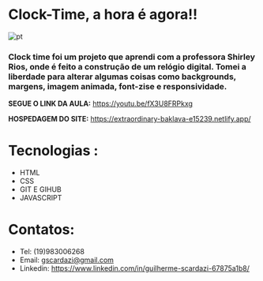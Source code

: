    # Clock-Time,  a hora é agora!!



![pt](https://user-images.githubusercontent.com/112108655/191618565-97a38808-46c9-4d41-91e1-2dd3d54112ab.png)


<h3>Clock time foi um projeto que aprendi com a professora Shirley Rios, onde é feito a construção de um relógio digital. Tomei a liberdade para alterar algumas coisas como backgrounds, margens, imagem animada, font-zise e responsividade. </h3>

 <strong>SEGUE  O LINK DA AULA:</strong> https://youtu.be/fX3U8FRPkxg

 <strong> HOSPEDAGEM DO SITE:</strong> https://extraordinary-baklava-e15239.netlify.app/
# Tecnologias :
- HTML
- CSS
- GIT E GIHUB
- JAVASCRIPT

# Contatos:
- Tel: (19)983006268
- Email: gscardazi@gmail.com
- Linkedin: https://www.linkedin.com/in/guilherme-scardazi-67875a1b8/
   
   
   
   
   
   
   
   
   
   

